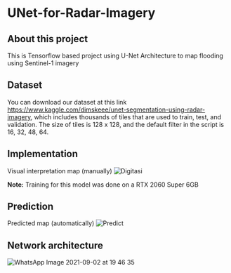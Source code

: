 # UNet-for-Radar-Imagery

## About this project
This is Tensorflow based project using U-Net Architecture to map flooding using Sentinel-1 imagery

## Dataset
You can download our dataset at this link https://www.kaggle.com/dimskeee/unet-segmentation-using-radar-imagery, which includes thousands of tiles that are used to train, test, and validation. The size of tiles is 128 x 128, and the default filter in the script is 16, 32, 48, 64.

## Implementation
Visual interpretation map (manually)
![Digitasi](https://user-images.githubusercontent.com/35564104/133213232-ba812ed4-73d0-4325-ad90-d653230264bb.jpeg)

**Note:** Training for this model was done on a RTX 2060 Super 6GB

## Prediction
Predicted map (automatically)
![Predict](https://user-images.githubusercontent.com/35564104/133213257-78cdcee6-78b9-44b5-8ce4-c971bb72f1ce.jpeg)


## Network architecture
![WhatsApp Image 2021-09-02 at 19 46 35](https://user-images.githubusercontent.com/35564104/133194630-aaf30552-029d-450d-a726-336ef52b850b.jpeg)

